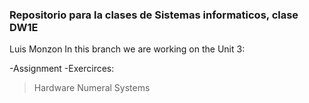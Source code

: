 ### Repositorio para la clases de Sistemas informaticos, clase DW1E
Luis Monzon
 In this branch we are working on the Unit 3:
 
 -Assignment 
 -Exercirces:
  >Hardware
  >Numeral Systems
